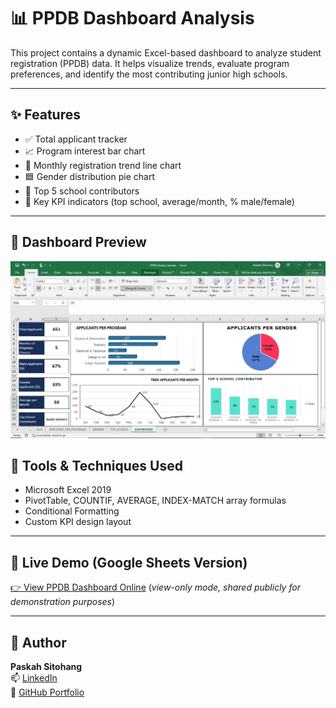 # 📊 PPDB Dashboard Analysis

This project contains a dynamic Excel-based dashboard to analyze student registration (PPDB) data. It helps visualize trends, evaluate program preferences, and identify the most contributing junior high schools.

---

## ✨ Features

- ✅ Total applicant tracker
- 📈 Program interest bar chart
- 📅 Monthly registration trend line chart
- 🟦 Gender distribution pie chart
- 🏫 Top 5 school contributors
- 📌 Key KPI indicators (top school, average/month, % male/female)

---

## 📸 Dashboard Preview

![Dashboard Preview](screenshot/Dashboard_Overview.jpg)

## 🧠 Tools & Techniques Used

- Microsoft Excel 2019
- PivotTable, COUNTIF, AVERAGE, INDEX-MATCH array formulas
- Conditional Formatting
- Custom KPI design layout

---
## 🔗 Live Demo (Google Sheets Version)

[👉 View PPDB Dashboard Online](https://docs.google.com/spreadsheets/d/1M91ffnF-P9HkoQHV0C3wMAnFh9PUDhYT/edit?usp=drive_link&ouid=105005055923885556495&rtpof=true&sd=true)
(*view-only mode, shared publicly for demonstration purposes*)

---

## 👤 Author

**Paskah Sitohang**  
📫 [LinkedIn](https://linkedin.com/in/paskahsitohang)  
📁 [GitHub Portfolio](https://github.com/paskahsitohang/data-analyst-portofolio)
